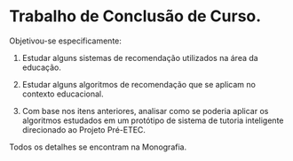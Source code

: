 # Trabalho de Conclusão de Curso.

Objetivou-se especificamente: 

1. Estudar alguns sistemas de recomendação utilizados na área da educação.

2. Estudar alguns algoritmos de recomendação que se aplicam no contexto educacional.

3. Com base nos itens anteriores, analisar como se poderia aplicar os algoritmos estudados em um protótipo de sistema de tutoria inteligente direcionado ao Projeto Pré-ETEC.

Todos os detalhes se encontram na Monografia.
